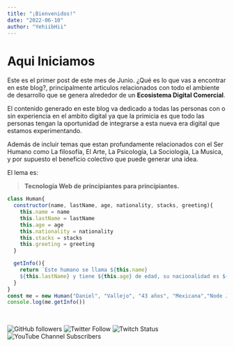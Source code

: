 ```yaml
---
title: "¡Bienvenidos!"
date: "2022-06-10"
author: "YehiibHii"
---
```


# Aqui Iniciamos

Este es el primer post de este mes de Junio. ¿Qué es lo que vas a encontrar en este blog?, principalmente articulos relacionados con todo el ambiente de desarrollo que se genera alrededor de un **Ecosistema Digital Comercial**.

El contenido generado en este blog va dedicado a todas las personas con o sin experiencia en el ambito digital ya que la primicia es que todo las personas tengan la oportunidad de integrarse a esta nueva era digital que estamos experimentando.

Además de incluir temas que estan profundamente relacionados con el Ser Humano como La filosofía, El Arte, La Psicología, La Sociología, La Musica, y por supuesto el beneficio colectivo que puede generar una idea.

El lema es:

> **Tecnología Web de principiantes para principiantes.**


```js
class Human{
  constructor(name, lastName, age, nationality, stacks, greeting){
    this.name = name
    this.lastName = lastName
    this.age = age
    this.nationality = nationality
    this.stacks = stacks
    this.greeting = greeting
  }

  getInfo(){
    return `Este humano se llama ${this.name}
    ${this.lastName} y tiene ${this.age} de edad, su nacionalidad es ${this.nationality} y esta aprendiendo a programar en ${this.stacks}y te manda saludos ${this.greeting}`
  }
}
const me = new Human("Daniel", "Vallejo", "43 años", "Mexicana","Node Js y Javascript", "desde México")
console.log(me.getInfo())

```

<br>

![GitHub followers](https://img.shields.io/github/followers/DanyVeneno?style=social)
  ![Twitter Follow](https://img.shields.io/twitter/follow/venenodigital?style=social)
  ![Twitch Status](https://img.shields.io/twitch/status/yehiibhii?style=social)
  ![YouTube Channel Subscribers](https://img.shields.io/youtube/channel/subscribers/UC8UhdMAKJX56O2PY8kzBIlw?style=social)



























